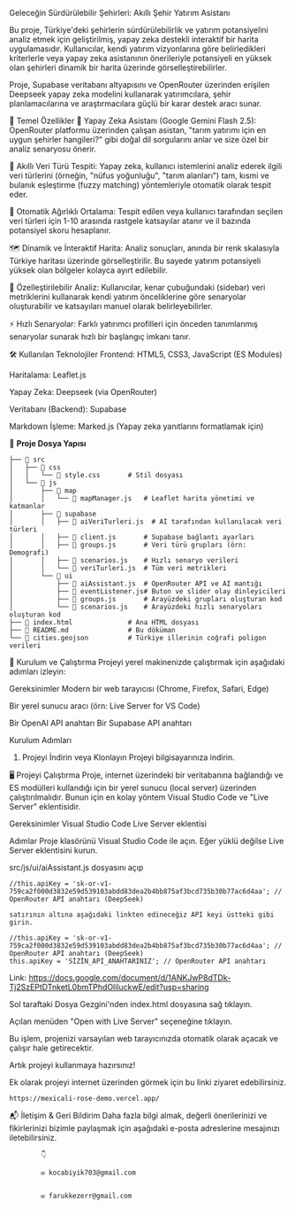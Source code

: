 Geleceğin Sürdürülebilir Şehirleri: Akıllı Şehir Yatırım Asistanı

Bu proje, Türkiye'deki şehirlerin sürdürülebilirlik ve yatırım potansiyelini analiz etmek için geliştirilmiş, yapay zeka destekli interaktif bir harita uygulamasıdır. Kullanıcılar, kendi yatırım vizyonlarına göre belirledikleri kriterlerle veya yapay zeka asistanının önerileriyle potansiyeli en yüksek olan şehirleri dinamik bir harita üzerinde görselleştirebilirler.

Proje, Supabase veritabanı altyapısını ve OpenRouter üzerinden erişilen Deepseek yapay zeka modelini kullanarak yatırımcılara, şehir planlamacılarına ve araştırmacılara güçlü bir karar destek aracı sunar.

🌟 Temel Özellikler
🤖 Yapay Zeka Asistanı (Google Gemini Flash 2.5): OpenRouter platformu üzerinden çalışan asistan, "tarım yatırımı için en uygun şehirler hangileri?" gibi doğal dil sorgularını anlar ve size özel bir analiz senaryosu önerir.

🎯 Akıllı Veri Türü Tespiti: Yapay zeka, kullanıcı istemlerini analiz ederek ilgili veri türlerini (örneğin, "nüfus yoğunluğu", "tarım alanları") tam, kısmi ve bulanık eşleştirme (fuzzy matching) yöntemleriyle otomatik olarak tespit eder.

🧮 Otomatik Ağırlıklı Ortalama: Tespit edilen veya kullanıcı tarafından seçilen veri türleri için 1-10 arasında rastgele katsayılar atanır ve il bazında potansiyel skoru hesaplanır.

🗺️ Dinamik ve İnteraktif Harita: Analiz sonuçları, anında bir renk skalasıyla Türkiye haritası üzerinde görselleştirilir. Bu sayede yatırım potansiyeli yüksek olan bölgeler kolayca ayırt edilebilir.

🔧 Özelleştirilebilir Analiz: Kullanıcılar, kenar çubuğundaki (sidebar) veri metriklerini kullanarak kendi yatırım önceliklerine göre senaryolar oluşturabilir ve katsayıları manuel olarak belirleyebilirler.

⚡ Hızlı Senaryolar: Farklı yatırımcı profilleri için önceden tanımlanmış senaryolar sunarak hızlı bir başlangıç imkanı tanır.

🛠️ Kullanılan Teknolojiler
Frontend: HTML5, CSS3, JavaScript (ES Modules)

Haritalama: Leaflet.js

Yapay Zeka: Deepseek (via OpenRouter)

Veritabanı (Backend): Supabase

Markdown İşleme: Marked.js (Yapay zeka yanıtlarını formatlamak için)

📂 **Proje Dosya Yapısı**
```plaintext
├── 📁 src
│   ├── 📁 css
│   │   └── 📄 style.css       # Stil dosyası
│   └── 📁 js
│       ├── 📁 map
│       │   └── 📄 mapManager.js   # Leaflet harita yönetimi ve katmanlar
│       ├── 📁 supabase
│       │   ├── 📄 aiVeriTurleri.js  # AI tarafından kullanılacak veri türleri
│       │   ├── 📄 client.js       # Supabase bağlantı ayarları
│       │   ├── 📄 groups.js       # Veri türü grupları (örn: Demografi)
│       │   ├── 📄 scenarios.js    # Hızlı senaryo verileri
│       │   └── 📄 veriTurleri.js  # Tüm veri metrikleri
│       └── 📁 ui
│           ├── 📄 aiAssistant.js  # OpenRouter API ve AI mantığı
│           ├── 📄 eventListener.js# Buton ve slider olay dinleyicileri
│           ├── 📄 groups.js       # Arayüzdeki grupları oluşturan kod
│           └── 📄 scenarios.js    # Arayüzdeki hızlı senaryoları oluşturan kod
├── 📄 index.html              # Ana HTML dosyası
├── 📄 README.md               # Bu döküman
└── 📄 cities.geojson          # Türkiye illerinin coğrafi poligon verileri
```
🚀 Kurulum ve Çalıştırma
Projeyi yerel makinenizde çalıştırmak için aşağıdaki adımları izleyin:

Gereksinimler
Modern bir web tarayıcısı (Chrome, Firefox, Safari, Edge)

Bir yerel sunucu aracı (örn: Live Server for VS Code)

Bir OpenAI API anahtarı
Bir Supabase API anahtarı

Kurulum Adımları
1. Projeyi İndirin veya Klonlayın
Projeyi bilgisayarınıza indirin.

🖥️ Projeyi Çalıştırma
Proje, internet üzerindeki bir veritabanına bağlandığı ve ES modülleri kullandığı için bir yerel sunucu (local server) üzerinden çalıştırılmalıdır. Bunun için en kolay yöntem Visual Studio Code ve "Live Server" eklentisidir.

Gereksinimler
Visual Studio Code
Live Server eklentisi

Adımlar
Proje klasörünü Visual Studio Code ile açın.
Eğer yüklü değilse Live Server eklentisini kurun.

src/js/ui/aiAssistant.js dosyasını açıp

    //this.apiKey = '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'; // OpenRouter API anahtarı (DeepSeek)
    
    satırının altına aşağıdaki linkten edineceğiz API keyi üstteki gibi girin. 
    
    //this.apiKey = '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'; // OpenRouter API anahtarı (DeepSeek)
    this.apiKey = 'SİZİN_API_ANAHTARINIZ'; // OpenRouter API anahtarı

Link: https://docs.google.com/document/d/1ANKJwP8dTDk-Tj2SzEPtDTnketL0bmTPhdOliluckwE/edit?usp=sharing

Sol taraftaki Dosya Gezgini'nden index.html dosyasına sağ tıklayın.

Açılan menüden "Open with Live Server" seçeneğine tıklayın.

Bu işlem, projenizi varsayılan web tarayıcınızda otomatik olarak açacak ve çalışır hale getirecektir.

Artık projeyi kullanmaya hazırsınız!

Ek olarak projeyi internet üzerinden görmek için bu linki ziyaret edebilirsiniz. 
    
    https://mexicali-rose-demo.vercel.app/

 📬 İletişim & Geri Bildirim
    Daha fazla bilgi almak, değerli önerilerinizi ve fikirlerinizi bizimle paylaşmak için aşağıdaki e-posta adreslerine mesajınızı iletebilirsiniz. 
           
            👇
            
            ✉️ kocabiyik703@gmail.com

            
            ✉️ farukkezerr@gmail.com








